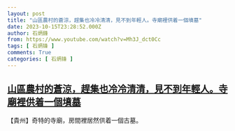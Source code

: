 ```yaml
---
layout: post
title: "山區農村的蒼涼，趕集也冷冷清清，見不到年輕人。寺廟裡供着一個墳墓"
date: 2023-10-15T23:28:52.000Z
author: 石炳鋒
from: https://www.youtube.com/watch?v=Mh3J_dct0Cc
tags: [ 石炳锋 ]
comments: True
categories: [ 石炳锋 ]
---
```

<!--1697412532000-->
[山區農村的蒼涼，趕集也冷冷清清，見不到年輕人。寺廟裡供着一個墳墓](https://www.youtube.com/watch?v=Mh3J_dct0Cc)
------

<div>
【貴州】奇特的寺廟，房間裡居然供着一個古墓。
</div>
